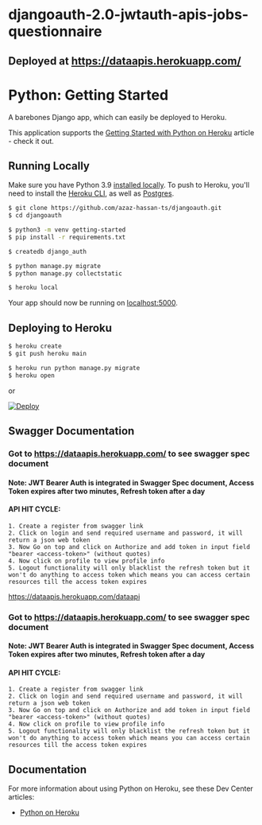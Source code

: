 # djangoauth-2.0-jwtauth-apis-jobs-questionnaire

## Deployed at https://dataapis.herokuapp.com/

# Python: Getting Started

A barebones Django app, which can easily be deployed to Heroku.

This application supports the [Getting Started with Python on Heroku](https://devcenter.heroku.com/articles/getting-started-with-python) article - check it out.

## Running Locally

Make sure you have Python 3.9 [installed locally](https://docs.python-guide.org/starting/installation/). To push to Heroku, you'll need to install the [Heroku CLI](https://devcenter.heroku.com/articles/heroku-cli), as well as [Postgres](https://devcenter.heroku.com/articles/heroku-postgresql#local-setup).

```sh
$ git clone https://github.com/azaz-hassan-ts/djangoauth.git
$ cd djangoauth

$ python3 -m venv getting-started
$ pip install -r requirements.txt

$ createdb django_auth

$ python manage.py migrate
$ python manage.py collectstatic

$ heroku local
```

Your app should now be running on [localhost:5000](http://localhost:5000/).

## Deploying to Heroku

```sh
$ heroku create
$ git push heroku main

$ heroku run python manage.py migrate
$ heroku open
```
or

[![Deploy](https://www.herokucdn.com/deploy/button.svg)](https://heroku.com/deploy)


## Swagger Documentation

### Got to https://dataapis.herokuapp.com/ to see swagger spec document
#### Note: JWT Bearer Auth is integrated in Swagger Spec document, Access Token expires after two minutes, Refresh token after a day
#### API HIT CYCLE:

```
1. Create a register from swagger link
2. Click on login and send required username and password, it will return a json web token
3. Now Go on top and click on Authorize and add token in input field "bearer <access-token>" (without quotes)
4. Now click on profile to view profile info
5. Logout functionality will only blacklist the refresh token but it won't do anything to access token which means you can access certain resources till the access token expires
```
https://dataapis.herokuapp.com/dataapi

### Got to https://dataapis.herokuapp.com/ to see swagger spec document
#### Note: JWT Bearer Auth is integrated in Swagger Spec document, Access Token expires after two minutes, Refresh token after a day
#### API HIT CYCLE:

```
1. Create a register from swagger link
2. Click on login and send required username and password, it will return a json web token
3. Now Go on top and click on Authorize and add token in input field "bearer <access-token>" (without quotes)
4. Now click on profile to view profile info
5. Logout functionality will only blacklist the refresh token but it won't do anything to access token which means you can access certain resources till the access token expires
```

## Documentation

For more information about using Python on Heroku, see these Dev Center articles:

- [Python on Heroku](https://devcenter.heroku.com/categories/python)


